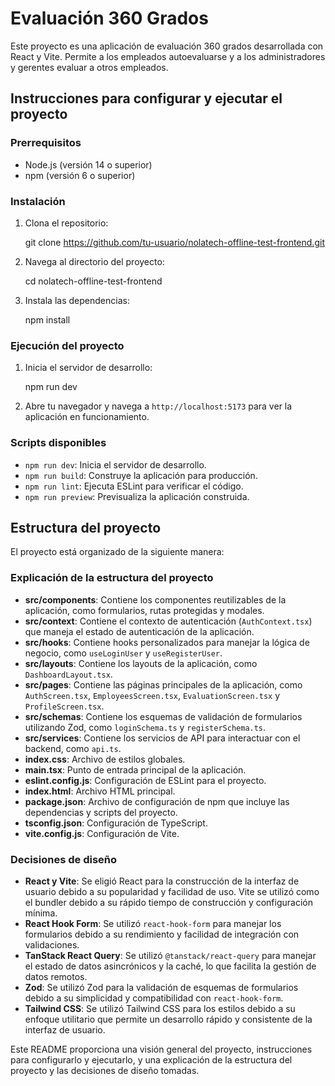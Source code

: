 # Evaluación 360 Grados

Este proyecto es una aplicación de evaluación 360 grados desarrollada con React y Vite. Permite a los empleados autoevaluarse y a los administradores y gerentes evaluar a otros empleados.

## Instrucciones para configurar y ejecutar el proyecto

### Prerrequisitos

- Node.js (versión 14 o superior)
- npm (versión 6 o superior)

### Instalación

1. Clona el repositorio:

   git clone https://github.com/tu-usuario/nolatech-offline-test-frontend.git

2. Navega al directorio del proyecto:

   cd nolatech-offline-test-frontend

3. Instala las dependencias:

   npm install

### Ejecución del proyecto

1. Inicia el servidor de desarrollo:

   npm run dev

2. Abre tu navegador y navega a `http://localhost:5173` para ver la aplicación en funcionamiento.

### Scripts disponibles

- `npm run dev`: Inicia el servidor de desarrollo.
- `npm run build`: Construye la aplicación para producción.
- `npm run lint`: Ejecuta ESLint para verificar el código.
- `npm run preview`: Previsualiza la aplicación construida.

## Estructura del proyecto

El proyecto está organizado de la siguiente manera:

### Explicación de la estructura del proyecto

- **src/components**: Contiene los componentes reutilizables de la aplicación, como formularios, rutas protegidas y modales.
- **src/context**: Contiene el contexto de autenticación (`AuthContext.tsx`) que maneja el estado de autenticación de la aplicación.
- **src/hooks**: Contiene hooks personalizados para manejar la lógica de negocio, como `useLoginUser` y `useRegisterUser`.
- **src/layouts**: Contiene los layouts de la aplicación, como `DashboardLayout.tsx`.
- **src/pages**: Contiene las páginas principales de la aplicación, como `AuthScreen.tsx`, `EmployeesScreen.tsx`, `EvaluationScreen.tsx` y `ProfileScreen.tsx`.
- **src/schemas**: Contiene los esquemas de validación de formularios utilizando Zod, como `loginSchema.ts` y `registerSchema.ts`.
- **src/services**: Contiene los servicios de API para interactuar con el backend, como `api.ts`.
- **index.css**: Archivo de estilos globales.
- **main.tsx**: Punto de entrada principal de la aplicación.
- **eslint.config.js**: Configuración de ESLint para el proyecto.
- **index.html**: Archivo HTML principal.
- **package.json**: Archivo de configuración de npm que incluye las dependencias y scripts del proyecto.
- **tsconfig.json**: Configuración de TypeScript.
- **vite.config.js**: Configuración de Vite.

### Decisiones de diseño

- **React y Vite**: Se eligió React para la construcción de la interfaz de usuario debido a su popularidad y facilidad de uso. Vite se utilizó como el bundler debido a su rápido tiempo de construcción y configuración mínima.
- **React Hook Form**: Se utilizó `react-hook-form` para manejar los formularios debido a su rendimiento y facilidad de integración con validaciones.
- **TanStack React Query**: Se utilizó `@tanstack/react-query` para manejar el estado de datos asincrónicos y la caché, lo que facilita la gestión de datos remotos.
- **Zod**: Se utilizó Zod para la validación de esquemas de formularios debido a su simplicidad y compatibilidad con `react-hook-form`.
- **Tailwind CSS**: Se utilizó Tailwind CSS para los estilos debido a su enfoque utilitario que permite un desarrollo rápido y consistente de la interfaz de usuario.

Este README proporciona una visión general del proyecto, instrucciones para configurarlo y ejecutarlo, y una explicación de la estructura del proyecto y las decisiones de diseño tomadas.
